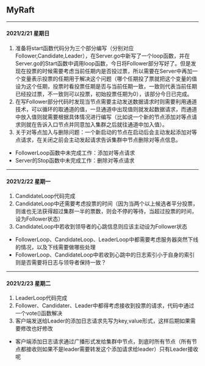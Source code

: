 ## MyRaft
---
#### 2021/2/21 星期日
1. 准备将start函数代码分为三个部分编写（分别对应Follower,Candidate,Leader），在Server.go中新写了一个loop函数，并在Server.go的Start函数中调用loop函数，今日将Follower部分写好了。但是发现在投票的时候需要考虑当前任期内是否投过票，所以需要在Server中再加一个变量表示投票的任期用于解决这个问题（哪个任期投了票就把这个变量的值设为这个任期，投票时看投票任期是否与当前任期一致，一致则代表当前任期已经投过票，不一致则可以投票，初始投票任期为0），该部分今日已完成。
2. 在写Follower部分代码时发现当节点需要主动发送数据请求时则需要利用通道技术，可以循环的取通道的值，一旦通道中出现值则就发起数据请求，而通道中放入值则就需要根据具体情况进行编写（比如说一个新的节点添加对等点请求则就在告诉入口节点并同意加入集群之后就往通道中加入值）。
3. 关于对等点加入与删除问题：一个新启动的节点在启动后会主动发起添加对等点请求，在关闭之前会主动发起请求告诉集群中节点删除对等点信息。

+ FollowerLoop函数中未完成工作：添加对等点请求
+ Server的Stop函数中未完成工作：删除对等点请求
---
#### 2021/2/22 星期一

1. CandidateLoop代码完成
2. CandidateLoop中还需要考虑投票的时间（因为当两个以上候选者平分投票，则谁也无法获得超过集群一半的票数，则会不停的等待，当超过投票的时间，设为Follower状态）
3. CandidateLoop中若收到领导者的心跳信息则应该主动设为Follower状态

+ FollowerLoop、CandidateLoop、LeaderLoop中都需要考虑服务器突然下线的情况，以及下线需要做哪些处理
+ FollowerLoop、CandidateLoop中若收到心跳中的日志索引小于自身的索引则是否需要将日志与领导者保持一致？
---
#### 2021/2/23 星期二

1. LeaderLoop代码完成
2. Follower、Candidater、Leader中都得考虑接收到投票的请求，代码中通过一个vote()函数解决
3. 客户端发送给Leader的添加日志请求先写为key,value形式，这样后期如果需要修改也好修改

+ 客户端添加日志请求通过广播形式发给集群中节点，到底时所有节点（所有节点都接收则如果不是leader需要转发这个添加请求给leader）只有Leader接收呢